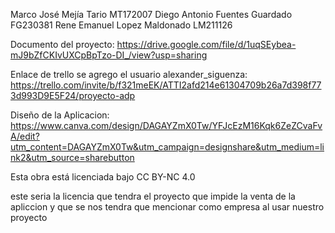 Marco José Mejía Tario MT172007 Diego Antonio Fuentes Guardado FG230381 Rene Emanuel Lopez Maldonado LM211126

Documento del proyecto: https://drive.google.com/file/d/1uqSEybea-mJ9bZfCKIvUXCpBpTzo-DI_/view?usp=sharing

Enlace de trello se agrego el usuario alexander_siguenza: https://trello.com/invite/b/f321meEK/ATTI2afd214e61304709b26a7d398f773d993D9E5F24/proyecto-adp

Diseño de la Aplicacion: https://www.canva.com/design/DAGAYZmX0Tw/YFJcEzM16Kqk6ZeZCvaFvA/edit?utm_content=DAGAYZmX0Tw&utm_campaign=designshare&utm_medium=link2&utm_source=sharebutton

Esta obra está licenciada bajo CC BY-NC 4.0

este seria la licencia que tendra el proyecto que impide la venta de la apliccion y que se nos tendra que mencionar como empresa al usar nuestro proyecto
